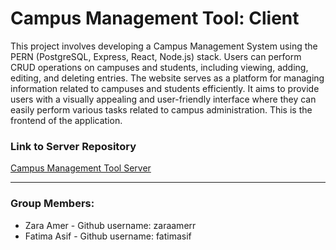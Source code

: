 # Campus Management Tool: Client

This project involves developing a Campus Management System using the PERN (PostgreSQL, Express, React, Node.js) stack. Users can perform CRUD operations on campuses and students, including viewing, adding, editing, and deleting entries. The website serves as a platform for managing information related to campuses and students efficiently. It aims to provide users with a visually appealing and user-friendly interface where they can easily perform various tasks related to campus administration. This is the frontend of the application. 

### Link to Server Repository
[Campus Management Tool Server](https://github.com/zaraamerr/campus-management-tool-server)

----------
### Group Members:
*	Zara Amer - Github username: zaraamerr
*	Fatima Asif - Github username: fatimasif

